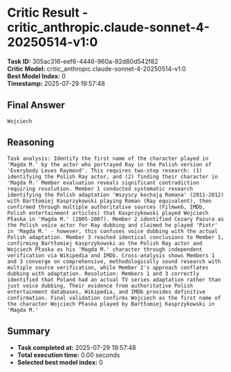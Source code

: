 # Critic Result - critic_anthropic.claude-sonnet-4-20250514-v1:0

**Task ID:** 305ac316-eef6-4446-960a-92d80d542f82  
**Critic Model:** critic_anthropic.claude-sonnet-4-20250514-v1:0  
**Best Model Index:** 0  
**Timestamp:** 2025-07-29 19:57:48

## Final Answer
```
Wojciech
```

## Reasoning
```
Task analysis: Identify the first name of the character played in 'Magda M.' by the actor who portrayed Ray in the Polish version of 'Everybody Loves Raymond'. This requires two-step research: (1) identifying the Polish Ray actor, and (2) finding their character in 'Magda M.' Member evaluation reveals significant contradiction requiring resolution. Member 1 conducted systematic research identifying the Polish adaptation 'Wszyscy kochają Romana' (2011-2012) with Bartłomiej Kasprzykowski playing Roman (Ray equivalent), then confirmed through multiple authoritative sources (Filmweb, IMDb, Polish entertainment articles) that Kasprzykowski played Wojciech Płaska in 'Magda M.' (2005-2007). Member 2 identified Cezary Pazura as the Polish voice actor for Ray dubbing and claimed he played 'Piotr' in 'Magda M.' - however, this confuses voice dubbing with the actual Polish adaptation. Member 3 reached identical conclusions to Member 1, confirming Bartłomiej Kasprzykowski as the Polish Ray actor and Wojciech Płaska as his 'Magda M.' character through independent verification via Wikipedia and IMDb. Cross-analysis shows Members 1 and 3 converge on comprehensive, methodologically sound research with multiple source verification, while Member 2's approach conflates dubbing with adaptation. Resolution: Members 1 and 3 correctly identified that Poland had an actual TV series adaptation rather than just voice dubbing. Their evidence from authoritative Polish entertainment databases, Wikipedia, and IMDb provides definitive confirmation. Final validation confirms Wojciech as the first name of the character Wojciech Płaska played by Bartłomiej Kasprzykowski in 'Magda M.'
```

## Summary
- **Task completed at:** 2025-07-29 19:57:48
- **Total execution time:** 0.00 seconds
- **Selected best model index:** 0

